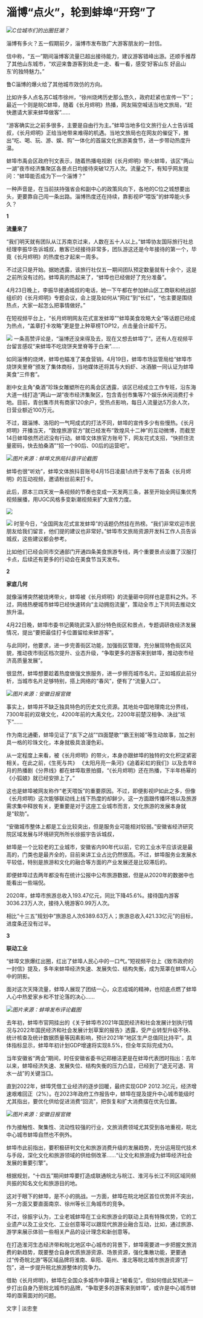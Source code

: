 # 淄博“点火”，轮到蚌埠“开窍”了

![](https://inews.gtimg.com/newsapp_bt/0/15785457169/1000)_C位城市们的出圈狂潮？_

淄博有多火？五一假期前夕，淄博市发布致广大游客朋友的一封信。

信中称，“五一”期间淄博客流量已超出接待能力，建议游客错峰出游。还顺手推荐了其他山东城市，“欢迎来鲁游客到处走一走、看一看，感受‘好客山东
好品山东’的独特魅力。”

鲁C淄博的爆火给了其他城市效仿的方向。

比如许多人点名苏C城市徐州，“徐州烧烤历史那么悠久，政府赶紧也宣传一下”；最近一个则是皖C蚌埠，随着《长月烬明》热播，网友隔空喊话当地文旅局，“赶快邀请大家来蚌埠做客”……

“游客确实比之前多很多，主要是自由行为主。”蚌埠当地多位文旅行业人士告诉城叔，《长月烬明》正给当地带来难得的机遇。当地文旅局也在网友的催促下，推出“吃、喝、玩、游、娱、购”一体化的首届文化旅游美食节，进一步带动热度升温。

蚌埠市禹会区政府刊文表示，随着热播电视剧《长月烬明》带火蚌埠，该区“两山一湖”夜市经济集聚区各景点日均接待突破12万人次。流量之下，有知乎网友提问：“蚌埠能否成为下一个淄博？”

一种声音是，在当前扶持强省会和副中心的政策风向下，各地的C位之城想要出头，更要靠自己闯一条出路。淄博热度还在持续，靠影视IP“喂饭”的蚌埠能火多久？

**1**

**流量来了**

“我们明天就有团队从江苏南京过来，人数在五十人以上。”蚌埠协友国际旅行社总经理李振华告诉城叔，散客已经接待非常多，团队游这还是今年接待的第一个，毕竟《长月烬明》的热度也才起来一周多。

不过这只是开始。据她透露，该旅行社仅五一期间团队预定数量就有十余个，这是之前所没有过的。蚌埠真的热起来了，“蚌埠也已经做好了充分准备”。

4月23日晚上，李振华接通城叔的电话，她一下午都在参加蚌山区工商联和统战部组织的《长月烬明》专题会议，会上提及如何从“网红”到“长红”，“也主要是围绕热点，大家一起怎么把事情做好。”

在短视频平台上，“长月烬明网友花式宣发蚌埠”“蚌埠美食攻略大全”等话题已经成为热点，“盖章打卡攻略”更是登上种草榜TOP12，点击量合计超千万。

![](https://inews.gtimg.com/newsapp_bt/0/15785457171/1000)
一条高赞评论是，“淄博还没来得及去，现在又想去蚌埠了”。还有人在视频平台留言感叹“来蚌埠不吃烧饼夹里脊等于白来”……

如同淄博的烧烤，蚌埠也瞄准了美食营销，4月19日，蚌埠市场监管局给“蚌埠市烧饼夹里脊”颁发了集体商标，当地媒体还将其与大蚂虾、冰酒酿一同认证为蚌埠美食“三件套”。

剧中女主角“桑酒”珍珠女雕塑所在的禹会区透露，该区已经成立工作专班，沿东海大道一线打造“两山一湖”夜市经济集聚区，包含青创市集等7个娱乐休闲消费打卡地。目前，青创集市共有商家120余户，受热点影响，每日人流量达5万余人次，日营业额近100万元。

不过，跟淄博、洛阳的一气呵成式的打法不同，蚌埠的宣传多少有些慢热。《长月烬明》开播当天，“敦煌旅游官方”就已经发布“敦煌风十二神”的互动微博，而截至14日蚌埠依然迟迟没有行动。蚌埠文体旅官方账号下，网友花式支招，“快抓住流量密码，快去拍桑酒”“招一个90后、00后的运营吧”。

![](https://inews.gtimg.com/newsapp_bt/0/15785457302/1000)_图片来源：蚌埠文旅局抖音评论截图_

蚌埠也很“听劝”，蚌埠文体旅抖音账号4月15日凌晨1点终于发布了首条《长月烬明》的互动视频，邀请粉丝前来打卡。

此后，原本三四天发一条视频的节奏也变成一天发两三条，甚至开始全网征集优秀视频展播，用UGC风格多变新潮视频来扩大宣传力度。

![](https://inews.gtimg.com/newsapp_bt/0/15785457303/1000)

![](https://inews.gtimg.com/newsapp_bt/0/15785457304/1000)
时至今日，“全国网友花式宣发蚌埠”的话题仍然挂在热榜。“我们非常欢迎市民朋友给我们留言，他们提的建议也非常好。”蚌埠市文旅局资源开发科工作人员告诉城叔，这些建议都会参考。

比如他们已经会同市交通部门开通四条美食旅游专线，两个重要景点设置了汉服打卡点，后续还有更多的行动会在美食节当天发布。

**2**

**家底几何**

就像淄博突然被烧烤带火，蚌埠被《长月烬明》的流量砸中同样也是意料之外。不过，网络热梗城市蚌埠已经快速转向“主动拥抱流量”，策动全市上下共同去推动文旅升温。

4月22日晚，蚌埠市委书记黄晓武深入部分特色街区和景点，专题调研夜经济发展情况，提出“要把最佳打卡位置留给来蚌游客”。

与此同时，他要求，进一步完善街区功能，加强街区管理，充分展现特色街区风貌，推动夜市街区档次提升、业态升级，“争取更多的游客来到蚌埠，推动夜市经济高质量发展”。

很显然，蚌埠想要趁着热度做强文旅服务，进一步擦亮城市名片。正如城叔此前分析，当城市名片足够特别，搭上网络的“春风”，便有了“流量入口”。

![](https://inews.gtimg.com/newsapp_bt/0/15785457361/1000)_图片来源：安徽日报官微_

事实上，蚌埠并不缺乏独具特色的历史文化资源。其地处中国地理南北分界线，7300年前的双墩文化，4200年前的大禹文化，2200年前楚汉相争、决战“垓下”……

作为南北通衢，蚌埠见证了“亥下之战”“四面楚歌”“霸王别姬”等生动故事，加之别具一格的珍珠文化，本身就极具浪漫色彩。

从一定程度上来看，被《长月烬明》的带火，本身亦跟蚌埠的独特的文化积淀紧密相关。在此之前，《生死与共》
《太阳月亮一条河》《追着彩虹的我们》以及去年8月的热播剧《分界线》都在蚌埠取景拍摄，“《长月烬明》还在热播，下半年杨幂的《小狐娘》就已经安排上了。”

这也是蚌埠被网友称作“老天喂饭”的重要原因。不过，即便影视IP如此之多，但像《长月烬明》这次能够联动线上线下热度的却鲜少。这一方面跟传播环境以及旅游需求集中释放有关，更重要是对于这座工业城市而言，文化旅游的发展本身就是“软肋”。

“安徽城市整体上都是工业比较突出，但是服务业可能相对较弱。”安徽省经济研究院区域发展与环境研究所所长徐振宇告诉城叔，

蚌埠是一个比较老的工业城市，安徽省内90年代以前，它的工业水平应该说是最高的，门类也是最齐全的，目前来讲工业占比仍然很高。不过，蚌埠服务业发展水平较低，特别是旅游和文化的融合等方面的产业发展还是比较滞后的。

即便蚌埠过去两年都没有在统计公报中公布旅游数据，但是从2020年的数据中也能看出一些端倪。

2020年，蚌埠市旅游总收入193.47亿元，同比下降45.6%。接待国内游客3036.23万人次，接待入境游客0.99万人次。

相比“十三五”规划中“旅游总人次6389.63万人；旅游总收入421.33亿元”的目标，进度条还没有过半。

**3**

**联动工业**

“蚌埠文旅爆红出圈，红出了蚌埠人民心中的一口气。”短视频平台上《致市政府的一封信》提及，多年来蚌埠经济失速、发展失位、结构失衡，成为笼罩在蚌埠人心中的阴影。

面对这次天降流量，蚌埠人展现了团结一心，众志成城的精神，也彻底点燃了蚌埠人心中热爱家乡和不甘沦落的决心……

![](https://inews.gtimg.com/newsapp_bt/0/15785457363/1000)_图片来源：蚌埠发布评论截图_

去年初，蚌埠市官网挂出的《关于蚌埠市2021年国民经济和社会发展计划执行情况与2022年国民经济和社会发展计划草案的报告》透露，受产业转型升级不快、统计核查及统计数据质量等因素影响，预计2021年“地区生产总值同比持平”。具体指标显示，蚌埠年初计划GDP增速将实现8.5%，但全年实际完成为0。

当年安徽省“两会”期间，时任安徽省委书记郑栅洁更是在蚌埠代表团时指出：去年以来，蚌埠经济失速、发展失位、结构失衡的压力凸显，已经到了“退无可退、背水一战”的关键当口。

直到2022年，蚌埠凭借工业经济的逐步回暖，最终实现GDP
2012.3亿元，经济增速艰难回正（2%）。在2023年政府工作报告中，蚌埠在提及提升中心城市能级时尤其指出，要优化供给促进消费“回流”，把恢复和扩大消费摆在优先位置。

![](https://inews.gtimg.com/newsapp_bt/0/15785457366/1000)_图片来源：安徽日报官微_

作为接触性、聚集性、流动性较强的行业，文旅消费领域尤其受到各地重视，皖北中心城市蚌埠自然也不例外。

蚌埠市此前指出，要积极研判文化和旅游消费升级的发展趋势，充分运用现代技术与手段，深化文化和旅游领域的供给侧改革……“让文化和旅游成为蚌埠经济社会发展的重要引擎”。

根据规划，“十四五”期间蚌埠要打造成联通皖北与皖江、淮河与长江不同区域同频共振的知名文化和旅游目的地。

这对于眼下的蚌埠，是不小的挑战。一方面，蚌埠在皖北地区首位优势并不突出，另一方面又要直面南京、徐州等长三角城市的竞争。

不过，徐振宇认为，工业老城蚌埠在工业和旅游业的联动上具有特殊优势，它的工业遗产以及工业文化、工业创意等可以跟现代旅游业融合互动，比如，通过旅游、游学来展示体验一些相关产品的设计理念和新创意等。

在打造淮河生态经济带和皖北地区中心城市的背景下，蚌埠需要进一步把握文旅消费的新趋势，既要整合自身优质旅游资源、场景资源，强化集散功能，更要通过“传奇皖北游”等区域品牌将淮南、阜阳、亳州、淮北等皖北城市旅游资源“打包”，进一步提升皖北旅游整体的竞争力。

借助《长月烬明》，蚌埠在全国众多城市中算得上“被看见”。但如何借此契机进一步打出自身乃至皖北城市的品牌，“争取更多的游客来到蚌埠”，或许是中心城市蚌埠的亟需面对的问题。

文字 | 淡忠奎

